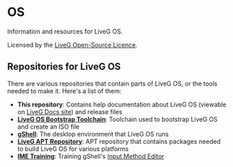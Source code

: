 # OS
Information and resources for LiveG OS.

Licensed by the [LiveG Open-Source Licence](LICENCE.md).

## Repositories for LiveG OS
There are various repositories that contain parts of LiveG OS, or the tools needed to make it. Here's a list of them:

* **This repository**: Contains help documentation about LiveG OS (viewable on [LiveG Docs site](https://docs.liveg.tech/?product=os&page=index.md)) and release files
* **[LiveG OS Bootstrap Toolchain](https://github.com/LiveGTech/OS-Bootstrap)**: Toolchain used to bootstrap LiveG OS and create an ISO file
* **[gShell](https://github.com/LiveGTech/gShell)**: The desktop environment that LiveG OS runs
* **[LiveG APT Repository](https://github.com/LiveGTech/liveg-apt)**: APT repository that contains packages needed to build LiveG OS for various platforms
* **[IME Training](https://github.com/LiveGTech/IMETraining)**: Training gShell's [Input Method Editor](https://docs.liveg.tech/?product=gshell&page=input.md)
